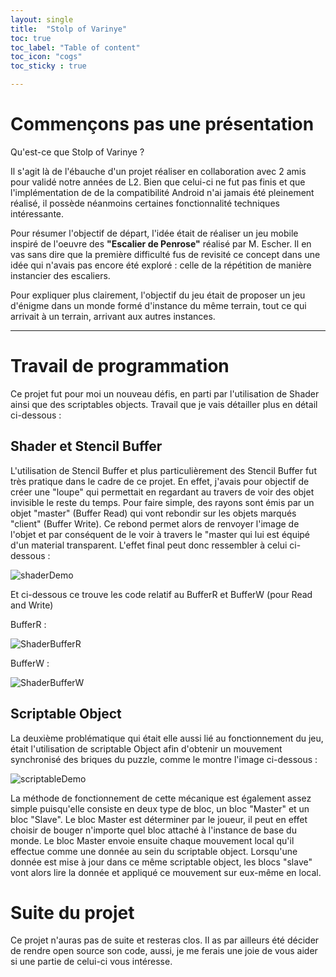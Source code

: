 ```yaml
---
layout: single
title:  "Stolp of Varinye"
toc: true
toc_label: "Table of content"
toc_icon: "cogs"
toc_sticky : true

---
```


# Commençons pas une présentation

Qu'est-ce que Stolp of Varinye ? 

Il s'agit là de l'ébauche d'un projet réaliser en collaboration avec 2 amis pour validé notre années de L2. Bien que celui-ci ne fut pas finis et que l'implémentation de de la compatibilité Android n'ai jamais été pleinement réalisé, il possède néanmoins certaines fonctionnalité techniques intéressante.

Pour résumer l'objectif de départ, l'idée était de réaliser un jeu mobile inspiré de l'oeuvre des **"Escalier de Penrose"** réalisé par M. Escher. Il en vas sans dire que la première difficulté fus de revisité ce concept dans une idée qui n'avais pas encore été exploré : celle de la répétition de manière instancier des escaliers. 

Pour expliquer plus clairement, l'objectif du jeu était de proposer un jeu d'énigme dans un monde formé d'instance du même terrain, tout ce qui arrivait à un terrain, arrivant aux autres instances. 

***

# Travail de programmation

Ce projet fut pour moi un nouveau défis, en parti par l'utilisation de Shader ainsi que des scriptables objects. Travail que je vais détailler plus en détail ci-dessous : 

## Shader et Stencil Buffer

L'utilisation de Stencil Buffer et plus particulièrement des Stencil Buffer fut très pratique dans le cadre de ce projet. En effet, j'avais pour objectif de créer une "loupe" qui permettait en regardant au travers de voir des objet invisible le reste du temps. Pour faire simple, des rayons sont émis par un objet "master" (Buffer Read) qui vont rebondir sur les objets marqués "client" (Buffer Write). Ce rebond permet alors de renvoyer l'image de l'objet et par conséquent de le voir à travers le "master qui lui est équipé d'un material transparent. L'effet final peut donc ressembler à celui ci-dessous : 

![shaderDemo](/assets/images/shaderDemo.gif)

Et ci-dessous ce trouve les code relatif au BufferR et BufferW (pour Read and Write)

BufferR : 

![ShaderBufferR](https://user-images.githubusercontent.com/114059469/200172035-054633b6-d313-40d1-98f3-964a59501c57.png)

BufferW :
 
![ShaderBufferW](https://user-images.githubusercontent.com/114059469/200172040-dd774511-b883-4a2e-a02e-d3a4ab67b6ce.png)

## Scriptable Object 

La deuxième problématique qui était elle aussi lié au fonctionnement du jeu, était l'utilisation de scriptable Object afin d'obtenir un mouvement synchronisé des briques du puzzle, comme le montre l'image ci-dessous : 

![scriptableDemo](/assets/images/scriptableDemo.gif)

La méthode de fonctionnement de cette mécanique est également assez simple puisqu'elle consiste en deux type de bloc, un bloc "Master" et un bloc "Slave". Le bloc Master est déterminer par le joueur, il peut en effet choisir de bouger n'importe quel bloc attaché à l'instance de base du monde. Le bloc Master envoie ensuite chaque mouvement local qu'il effectue comme une donnée au sein du scriptable object. Lorsqu'une donnée est mise à jour dans ce même scriptable object, les blocs "slave" vont alors lire la donnée et appliqué ce mouvement sur eux-même en local. 

# Suite du projet

Ce projet n'auras pas de suite et resteras clos. Il as par ailleurs été décider de rendre open source son code, aussi, je me ferais une joie de vous aider si une partie de celui-ci vous intéresse. 
